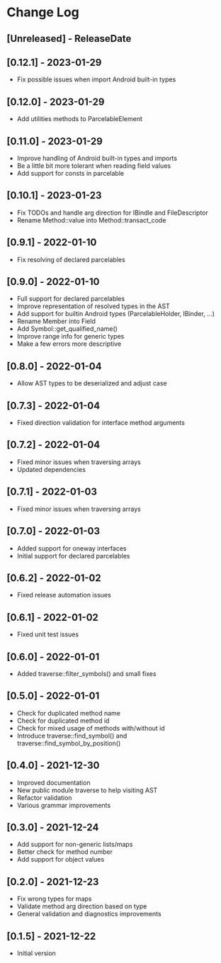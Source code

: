# Change Log

<!-- next-header -->
## [Unreleased] - ReleaseDate

## [0.12.1] - 2023-01-29

- Fix possible issues when import Android built-in types

## [0.12.0] - 2023-01-29

- Add utilities methods to ParcelableElement

## [0.11.0] - 2023-01-29

- Improve handling of Android built-in types and imports
- Be a little bit more tolerant when reading field values
- Add support for consts in parcelable

## [0.10.1] - 2023-01-23

- Fix TODOs and handle arg direction for IBindle and FileDescriptor
- Rename Method::value into Method::transact_code

## [0.9.1] - 2022-01-10

- Fix resolving of declared parcelables

## [0.9.0] - 2022-01-10

- Full support for declared parcelables
- Improve representation of resolved types in the AST
- Add support for builtin Android types (ParcelableHolder, IBinder, ...)
- Rename Member into Field
- Add Symbol::get_qualified_name()
- Improve range info for generic types
- Make a few errors more descriptive

## [0.8.0] - 2022-01-04

- Allow AST types to be deserialized and adjust case

## [0.7.3] - 2022-01-04

- Fixed direction validation for interface method arguments

## [0.7.2] - 2022-01-04

- Fixed minor issues when traversing arrays
- Updated dependencies

## [0.7.1] - 2022-01-03

- Fixed minor issues when traversing arrays

## [0.7.0] - 2022-01-03

- Added support for oneway interfaces
- Initial support for declared parcelables

## [0.6.2] - 2022-01-02

- Fixed release automation issues

## [0.6.1] - 2022-01-02

- Fixed unit test issues

## [0.6.0] - 2022-01-01

- Added traverse::filter_symbols() and small fixes

## [0.5.0] - 2022-01-01

- Check for duplicated method name
- Check for duplicated method id
- Check for mixed usage of methods with/without id
- Introduce traverse::find_symbol() and traverse::find_symbol_by_position()

## [0.4.0] - 2021-12-30

- Improved documentation
- New public module traverse to help visiting AST
- Refactor validation
- Various grammar improvements

## [0.3.0] - 2021-12-24

- Add support for non-generic lists/maps
- Better check for method number
- Add support for object values

## [0.2.0] - 2021-12-23

- Fix wrong types for maps
- Validate method arg direction based on type
- General validation and diagnostics improvements

## [0.1.5] - 2021-12-22

- Initial version

